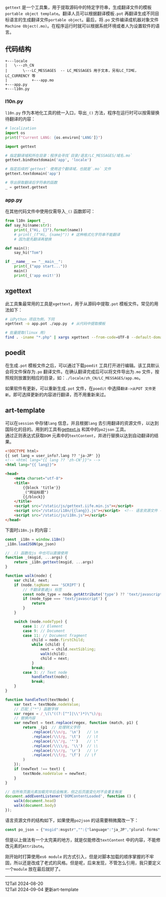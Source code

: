 
`gettext` 是一个工具集，用于提取源码中的特定字符串，生成翻译文件的模板`portable object template`。翻译人员可以根据翻译模板`.pot` 再翻译生成不同目标语言的生成翻译文件`portable object`。最后，将`.po` 文件编译成机器对象文件`Machine Object(.mo)`。在程序运行时就可以根据系统环境或者人为设置软件的语言。  

## 代码结构  
```text
+---locale
|   \---zh_CN
|       \---LC_MESSAGES  -- LC_MESSAGES 用于文本，另有LC_TIME，LC_CURRENCY 等
|           +---app.mo
+---app.py
+---l10n.py
```  

### l10n.py  
`l10n.py` 作为本地化工具的统一入口，导出`_()` 方法，程序在运行时可以按需替换待翻译的内容：  
```python
# localization  
import os
print(f"Current LANG: {os.environ['LANG']}")

import gettext

# 指定翻译域和所在目录：程序会寻找`目录/语言/LC_MESSAGES/域名.mo`
gettext.bindtextdomain('app', 'locale') 

# 指定后续的`gettext` 使用这个翻译域，也就是`.mo` 文件
gettext.textdomain('app')

# 导出获取翻译后字符串的函数
_ = gettext.gettext
```

### app.py  
在其他代码文件中使用仅需导入`_()` 函数即可：  

```python  
from l10n import _
def say_hi(name:str):
    print(_("Hi, {}").format(name))
    # print(_(f"Hi, {name}")) # 这种格式化字符串不能翻译
    # 因为是先翻译再替换

def main():
    say_hi("Tom")

if __name__ == "__main__":
    print(_("app start..."))  
    main()
    print(_('app exit!'))
```


## xgettext 
此工具集最常用的工具是`xgettext`，用于从源码中提取`.pot` 模板文件。常见的用法如下：  
```bash  
# 以Python 项目为例，下同
xgettext -o app.pot ./app.py  # 从代码中提取模板  

# 批量提取(linux 用)
find . -iname "*.php" | xargs xgettext --from-code=UTF-8 --default-domain=project
```  

## poedit  
在生成`.pot` 模板文件之后，可以通过下载`poedit` 工具打开进行编辑。该工具默认会将文件保存为`.po` 翻译文件。在确认翻译完成后可以将文件导出为`.mo` 文件，按照规则放置到相应的目录，如：`./locale/zh_CN/LC_MESSAGES/app.mo`。  

如果软件有更新，可以重新生成`.pot` 文件，在`poedit` 中选择`翻译->从POT 文件更新`。即可选择更新的内容进行翻译，而不用重新来过。  

## art-template   
可以在`session` 中存储`lang` 信息，并且根据`lang` 去引用翻译的资源文件，以达到国际化的目的。用到的工具有[gettext.js](https://github.com/guillaumepotier/gettext.js) 和其中的`po2json` 工具。  
通过正则表达式获取`DOM` 元素中的`textContent`，并进行替换以达到自动翻译的结果。  
```html
<!DOCTYPE html>
{{ set lang = user_info?.lang ?? 'ja-JP' }}
<!-- <html lang="{{ lang ?? 'zh-CN'}}"> -->
<html lang="{{ lang}}">

<head>
    <meta charset="utf-8">
    <title>
        {{block 'title'}}
        _("网站标题")
        {{/block}}
    </title>
    <script src="/static/js/gettext.iife.min.js"></script>
    <script src="/static/i18n/{{lang}}.js"></script>  <!-- 语言资源文件 -->
    <script src="/static/js/i18n.js"></script>
</head>
```
下面时`i18n.js` 的内容：  
```js
const _i18n = window.i18n()
_i18n.loadJSON(po_json)

// _() 函数在js 中也可以直接使用
function _(msgid, ...args) {
    return _i18n.gettext(msgid, ...args)
}

function walk(node) {
    var child, next;
    if (node.tagName === 'SCRIPT') {
        // 不翻译普通js 标签
        const node_type = node.getAttribute('type') ?? 'text/javascript'
        if (node_type === 'text/javascript') {
            return
        }
    }

    switch (node.nodeType) {
        case 1: // Element
        case 9: // Document
        case 11: // Document fragment
            child = node.firstChild;
            while (child) {
                next = child.nextSibling;
                walk(child);
                child = next;
            }
            break;
        case 3: // Text node                
            handleText(node);
            break;
    }
}

function handleText(textNode) {
    var text = textNode.nodeValue;
    // 匹配_("*") 函数字样
    var regex = /_\(\"((?:[^"]|\\")*)\"\)/g;
    // 替换内容
    var newText = text.replace(regex, function (match, p1) {
        return _(p1  // 处理转义字符
            .replace(/\\n/g, '\n')   // \n 
            .replace(/\\t/g, '\t')   // \t 
            .replace(/\\"/g, '"')    // \"
            .replace(/\\\\/g, '\\')  // \\ 
            .replace(/\\r/g, '\r')   // \r
            .replace(/\\f/g, '\f')  // \f 
        )
    });
    if (newText !== text) {
        textNode.nodeValue = newText;
    }
}

// 在所有页面元素加载完毕后会触发，但之后页面变化时不会重复触发
document.addEventListener('DOMContentLoaded', function () {
    walk(document.head)
    walk(document.body)
});        
```

语言资源文件的结构如下，如果使用`po2json` 的话需要稍微魔改一下：  
```js
const po_json = {"msgid":msgstr","":{"language":"ja_JP","plural-forms":"nplurals=2; plural=n>1;"}}
```

但是以上做法有一个太完美的地方，就是仅能修改`textContent` 中的内容，不能修改元素的`Attribute`。  

刚开始时打算使用`es6 module` 的方式引入，但是对脚本加载的顺序掌握的不牢固，所以还是改成了老式的风格。但是呢，后来发现，不管怎么引用，我只要定义一个`module` 放在最后就好了。

-----   

12Tall 2024-08-20  
12Tall 2024-09-04 更新art-template  

<script async src="/js/main.js"></script>
